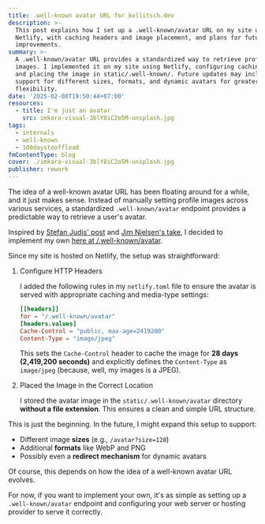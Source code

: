 ```yaml
---
title: .well-known avatar URL for kollitsch.dev
description: >-
  This post explains how I set up a .well-known/avatar URL on my site using
  Netlify, with caching headers and image placement, and plans for future
  improvements.
summary: >-
  A .well-known/avatar URL provides a standardized way to retrieve profile
  images. I implemented it on my site using Netlify, configuring caching headers
  and placing the image in static/.well-known/. Future updates may include
  support for different sizes, formats, and dynamic avatars for greater
  flexibility.
date: '2025-02-08T19:50:44+07:00'
resources:
  - title: I'm just an avatar
    src: imkara-visual-3blY8iC2o5M-unsplash.jpg
tags:
  - internals
  - well-known
  - 100daystooffload
fmContentType: blog
cover: ./imkara-visual-3blY8iC2o5M-unsplash.jpg
publisher: rework
---
```


The idea of a well-known avatar URL has been floating around for a while, and it just makes sense. Instead of manually setting profile images across various services, a standardized `.well-known/avatar` endpoint provides a predictable way to retrieve a user's avatar.

Inspired by [Stefan Judis' post](https://www.stefanjudis.com/blog/a-well-known-avatar-url-would-be-dang-cool/) and [Jim Nielsen's take](https://blog.jim-nielsen.com/2023/well-known-avatar/), I decided to implement my own [here at /.well-known/avatar](https://kollitsch.dev/.well-known/avatar).

Since my site is hosted on Netlify, the setup was straightforward:

1. Configure HTTP Headers

   I added the following rules in my `netlify.toml` file to ensure the avatar is served with appropriate caching and media-type settings:

   ```toml
   [[headers]]
   for = "/.well-known/avatar"
   [headers.values]
   Cache-Control = "public, max-age=2419200"
   Content-Type = "image/jpeg"
   ```

   This sets the `Cache-Control` header to cache the image for **28 days (2,419,200 seconds)** and explicitly defines the `Content-Type` as `image/jpeg` (because, well, my images is a JPEG).

2. Placed the Image in the Correct Location

   I stored the avatar image in the `static/.well-known/avatar` directory **without a file extension**. This ensures a clean and simple URL structure.

This is just the beginning. In the future, I might expand this setup to support:

* Different image **sizes** (e.g., `/avatar?size=128`)
* Additional **formats** like WebP and PNG
* Possibly even a **redirect mechanism** for dynamic avatars

Of course, this depends on how the idea of a well-known avatar URL evolves.

For now, if you want to implement your own, it's as simple as setting up a `.well-known/avatar` endpoint and configuring your web server or hosting provider to serve it correctly.
